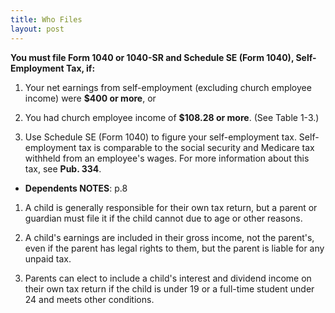 ```yaml
---
title: Who Files
layout: post
---
```



**You must file Form 1040 or 1040-SR and Schedule SE (Form 1040), Self-Employment Tax, if:**

1. Your net earnings from self-employment (excluding church employee income) were **$400 or more**, or

2. You had church employee income of **$108.28 or more**. (See Table 1-3.)

3. Use Schedule SE (Form 1040) to figure your self-employment tax. Self-employment tax is comparable to the social security and Medicare tax withheld from an employee's wages. For more information about this tax, see **Pub. 334**.

- **Dependents NOTES**: p.8

1. A child is generally responsible for their own tax return, but a parent or guardian must file it if the child cannot due to age or other reasons.

2. A child's earnings are included in their gross income,
 not the parent's, even if the parent has legal rights to them, but the parent is liable for any unpaid tax.

3. Parents can elect to include a child's interest and dividend income on their own tax return if the child is under 19 or a full-time student under 24 and meets other conditions.
